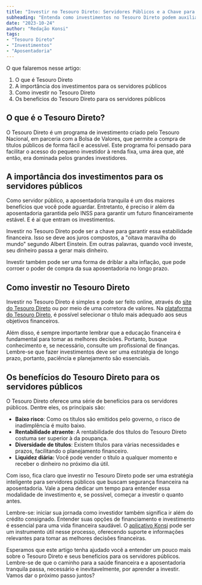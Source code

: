 ```yaml
---
title: "Investir no Tesouro Direto: Servidores Públicos e a Chave para uma Aposentadoria Tranquila"
subheading: "Entenda como investimentos no Tesouro Direto podem auxiliar servidores públicos a planejarem uma aposentadoria tranquila e financeiramente segura"
date: "2023-10-24"
author: "Redação Konsi"
tags:
- "Tesouro Direto"
- "Investimentos"
- "Aposentadoria"
---
```


O que falaremos nesse artigo:
1. O que é Tesouro Direto
2. A importância dos investimentos para os servidores públicos
3. Como investir no Tesouro Direto
4. Os benefícios do Tesouro Direto para os servidores públicos

## O que é o Tesouro Direto?

O Tesouro Direto é um programa de investimento criado pelo Tesouro Nacional, em parceria com a Bolsa de Valores, que permite a compra de títulos públicos de forma fácil e acessível. Este programa foi pensado para facilitar o acesso do pequeno investidor à renda fixa, uma área que, até então, era dominada pelos grandes investidores.

## A importância dos investimentos para os servidores públicos

Como servidor público, a aposentadoria tranquila é um dos maiores benefícios que você pode aguardar. Entretanto, é preciso ir além da aposentadoria garantida pelo INSS para garantir um futuro financeiramente estável. E é aí que entram os investimentos.

Investir no Tesouro Direto pode ser a chave para garantir essa estabilidade financeira. Isso se deve aos juros compostos, a "oitava maravilha do mundo" segundo Albert Einstein. Em outras palavras, quando você investe, seu dinheiro passa a gerar mais dinheiro.

Investir também pode ser uma forma de driblar a alta inflação, que pode corroer o poder de compra da sua aposentadoria no longo prazo.

## Como investir no Tesouro Direto

Investir no Tesouro Direto é simples e pode ser feito online, através do [site do Tesouro Direto](https://www.tesourodireto.com.br/) ou por meio de uma corretora de valores. Na [plataforma do Tesouro Direto](https://www.tesourodireto.com.br/), é possível selecionar o título mais adequado aos seus objetivos financeiros.

Além disso, é sempre importante lembrar que a educação financeira é fundamental para tomar as melhores decisões. Portanto, busque conhecimento e, se necessário, consulte um profissional de finanças. Lembre-se que fazer investimentos deve ser uma estratégia de longo prazo, portanto, paciência e planejamento são essenciais.

## Os benefícios do Tesouro Direto para os servidores públicos

O Tesouro Direto oferece uma série de benefícios para os servidores públicos. Dentre eles, os principais são:

* **Baixo risco**: Como os títulos são emitidos pelo governo, o risco de inadimplência é muito baixo.
* **Rentabilidade atraente**: A rentabilidade dos títulos do Tesouro Direto costuma ser superior à da poupança.
* **Diversidade de títulos**: Existem títulos para várias necessidades e prazos, facilitando o planejamento financeiro.
* **Liquidez diária:** Você pode vender o título a qualquer momento e receber o dinheiro no próximo dia útil.

Com isso, fica claro que investir no Tesouro Direto pode ser uma estratégia inteligente para servidores públicos que buscam segurança financeira na aposentadoria. Vale a pena dedicar um tempo para entender essa modalidade de investimento e, se possível, começar a investir o quanto antes.

Lembre-se: iniciar sua jornada como investidor também significa ir além do crédito consignado. Entender suas opções de financiamento e investimento é essencial para uma vida financeira saudável. O [aplicativo Konsi](https://link_para_download_do_app_konsi) pode ser um instrumento útil nesse processo, oferecendo suporte e informações relevantes para tomar as melhores decisões financeiras.

Esperamos que este artigo tenha ajudado você a entender um pouco mais sobre o Tesouro Direto e seus benefícios para os servidores públicos. Lembre-se de que o caminho para a saúde financeira e a aposentadoria tranquila passa, necessário e inevitavelmente, por aprender a investir. Vamos dar o próximo passo juntos?
